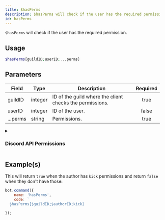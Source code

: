 ```yaml
---
title: $hasPerms
description: $hasPerms will check if the user has the required permission.
id: hasPerms
---
```


`$hasPerms` will check if the user has the required permission.

## Usage

```php
$hasPerms[guildID;userID;...perms]
```

## Parameters

| Field    | Type    | Description                                              | Required |
| -------- | ------- | -------------------------------------------------------- | :------: |
| guildID  | integer | ID of the guild where the client checks the permissions. |   true   |
| userID   | integer | ID of the user.                                          |  false   |
| ...perms | string  | Permissions.                                             |   true   |

<details>
  <summary> <h3> Discord API Permissions </h3></summary>

| Permission              |                                                                 |
| ----------------------- | --------------------------------------------------------------- |
| createinvite            | Permission to create guild invites                              |
| kickmembers             | Permission to kick guild members                                |
| banmembers              | Permission to ban guild members                                 |
| administrator           | Administrator Permissions                                       |
| managechannels          | Permission to manage guild channels                             |
| manageguild             | Permissions to modify server settings                           |
| addreactions            | Permissions to add reactions                                    |
| viewauditlog            | Permission to view the guild's audit log                        |
| priorityspeaker         | Priority Speaker                                                |
| stream                  | Permission to stream in voice channels                          |
| viewchannel             | Permission to view a certain channel                            |
| sendmessages            | Permission to send messages in a certain channel                |
| sendttsmessages         | Permission to send Text-To-Speech messages                      |
| managemessages          | Permission to manage messages                                   |
| embedlinks              | Permission to embed links                                       |
| attachfiles             | Permission to attach files                                      |
| readmessagehistory      | Permission to read the message history within a certain channel |
| mentioneveryone         | Permission to mention `@everyone` and all roles                 |
| useexternalemojis       | Permission to use external emojis                               |
| viewguildinsights       | Permission to view guild insights                               |
| connect                 | Permission to connect to voice channels and stages              |
| mutemembers             | Permission to mute members in voice channels                    |
| deafenmembers           | Permission to deafen members in voice channels                  |
| movemembers             | Permission to move members between voice channels               |
| usevad                  | Permission to use voice-activity-detection                      |
| changenickname          | Permission to change your own nickname                          |
| managenicknames         | Permission to manage other members nicknames                    |
| manageroles             | Permission to manage roles                                      |
| managewebhooks          | Permission to manage webhooks                                   |
| manageemojisandstickers | Permission to manage emojis and stickers                        |
| useapplicationcommands  | Permission to use application commands                          |
| requesttospeak          | Permission to use request-to-speak in stages                    |
| manageevents            | Permission to manage events                                     |
| managethreads           | Permission to manage threads                                    |
| usepublicthreads        | Permission to use public threads                                |
| useprivatethreads       | Permission to use private threads                               |
| createpublicthreads     | Permission to create public threads                             |
| createprivatethreads    | Permission to create private threads                            |
| useexternalstickers     | Permission to use extrernal stickers                            |
| sendmessagesinthreads   | Permission to send messages in threads                          |
| useembeddedactivities   | Permission to start activities within voice channels            |
| moderatemembers         | Permission to timeout and remove timeouts from guild members    |

</details>

## Example(s)

This will return `true` when the author has `kick` permissions and return `false` when they don't have those:

```javascript
bot.command({
    name: 'hasPerms',
    code: `
  $hasPerms[$guildID;$authorID;kick]
  `
});
```
